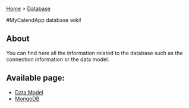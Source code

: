 [Home](https://github.com/MyCalendApp/backend/wiki/Home) > [Database](https://github.com/MyCalendApp/backend/wiki/Database)


#MyCalendApp database wiki!

## About

You can find here all the information related to the database such as the connection information or the data model.

## Available page: 
- [Data Model](https://github.com/MyCalendApp/backend/wiki/database_model)
- [MongoDB](https://github.com/MyCalendApp/backend/wiki/database_mongo)